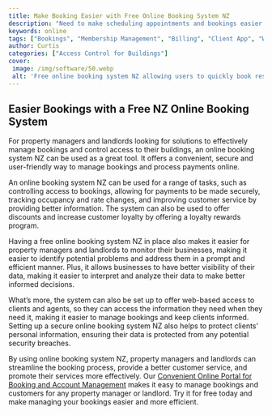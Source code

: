 ```yaml
---
title: Make Booking Easier with Free Online Booking System NZ
description: "Need to make scheduling appointments and bookings easier Try out a free online booking system in New Zealand Learn up to date tips and tricks to streamline your booking process"
keywords: online
tags: ["Bookings", "Membership Management", "Billing", "Client App", "Website Portal", "Online Sign Up", "Online Bookings"]
author: Curtis
categories: ["Access Control for Buildings"]
cover: 
 image: /img/software/50.webp
 alt: 'Free online booking system NZ allowing users to quickly book reservations online'
---
```

## Easier Bookings with a Free NZ Online Booking System

For property managers and landlords looking for solutions to effectively manage bookings and control access to their buildings, an online booking system NZ can be used as a great tool. It offers a convenient, secure and user-friendly way to manage bookings and process payments online.

An online booking system NZ can be used for a range of tasks, such as controlling access to bookings, allowing for payments to be made securely, tracking occupancy and rate changes, and improving customer service by providing better information. The system can also be used to offer discounts and increase customer loyalty by offering a loyalty rewards program. 

Having a free online booking system NZ in place also makes it easier for property managers and landlords to monitor their businesses, making it easier to identify potential problems and address them in a prompt and efficient manner. Plus, it allows businesses to have better visibility of their data, making it easier to interpret and analyze their data to make better informed decisions.

What’s more, the system can also be set up to offer web-based access to clients and agents, so they can access the information they need when they need it, making it easier to manage bookings and keep clients informed. Setting up a secure online booking system NZ also helps to protect clients' personal information, ensuring their data is protected from any potential security breaches.

By using online booking system NZ, property managers and landlords can streamline the booking process, provide a better customer service, and promote their services more effectively. Our [Convenient Online Portal for Booking and Account Management](/website-portal) makes it easy to manage bookings and customers for any property manager or landlord. Try it for free today and make managing your bookings easier and more efficient.

